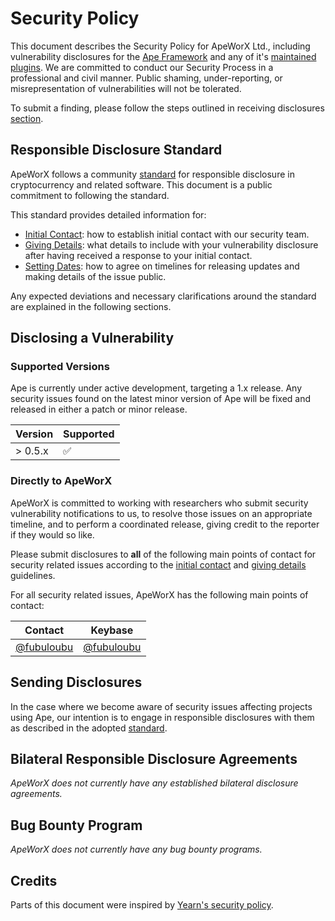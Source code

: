 # Security Policy

This document describes the Security Policy for ApeWorX Ltd., including vulnerability disclosures for the [Ape Framework](https://github.com/ApeWorX/ape) and any of it's [maintained plugins](https://github.com/search?q=org%3Aapeworx+ape-+-repo%3AApeWorX%2Fape++-repo%3AApeWorX%2Fapeworx.github.io&type=Repositories).
We are committed to conduct our Security Process in a professional and civil manner.
Public shaming, under-reporting, or misrepresentation of vulnerabilities will not be tolerated.

To submit a finding, please follow the steps outlined in receiving disclosures [section](#disclosing-a-vulnerability).

## Responsible Disclosure Standard

ApeWorX follows a community [standard](https://github.com/RD-Crypto-Spec/Responsible-Disclosure#the-standard) for responsible disclosure in cryptocurrency and related software.
This document is a public commitment to following the standard.

This standard provides detailed information for:

- [Initial Contact](https://github.com/RD-Crypto-Spec/Responsible-Disclosure#initial-contact):
  how to establish initial contact with our security team.
- [Giving Details](https://github.com/RD-Crypto-Spec/Responsible-Disclosure#giving-details):
  what details to include with your vulnerability disclosure after having received a response to your initial contact.
- [Setting Dates](https://github.com/RD-Crypto-Spec/Responsible-Disclosure#setting-dates):
  how to agree on timelines for releasing updates and making details of the issue public.

Any expected deviations and necessary clarifications around the standard are explained in the following sections.

## Disclosing a Vulnerability

### Supported Versions

Ape is currently under active development, targeting a 1.x release.
Any security issues found on the latest minor version of Ape will be fixed and released in either a patch or minor release.

| Version | Supported          |
| ------- | ------------------ |
| > 0.5.x | :white_check_mark: |

### Directly to ApeWorX

ApeWorX is committed to working with researchers who submit security vulnerability notifications to us, to resolve those issues on an appropriate timeline, and to perform a coordinated release, giving credit to the reporter if they would so like.

Please submit disclosures to **all** of the following main points of contact for security related issues according to the [initial contact](https://github.com/RD-Crypto-Spec/Responsible-Disclosure#initial-contact) and [giving details](https://github.com/RD-Crypto-Spec/Responsible-Disclosure#giving-details) guidelines.

For all security related issues, ApeWorX has the following main points of contact:

| Contact                                    | Keybase                                         |
| ------------------------------------------ | ----------------------------------------------- |
| [@fubuloubu](https://github.com/fubuloubu) | [@fubuloubu](https://keybase.io/fubuloubu/chat) |

## Sending Disclosures

In the case where we become aware of security issues affecting projects using Ape, our intention is to engage in responsible disclosures with them as described in the adopted [standard](https://github.com/RD-Crypto-Spec/Responsible-Disclosure).

## Bilateral Responsible Disclosure Agreements

_ApeWorX does not currently have any established bilateral disclosure agreements._

## Bug Bounty Program

_ApeWorX does not currently have any bug bounty programs._

## Credits

Parts of this document were inspired by [Yearn's security policy](https://github.com/yearn/yearn-security/blob/master/SECURITY.md).
